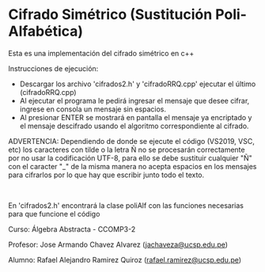 # Cifrado Simétrico (Sustitución Poli-Alfabética)


Esta es una implementación del cifrado simétrico en c++ 

Instrucciones de ejecución:
* Descargar los archivo 'cifrados2.h' y 'cifradoRRQ.cpp' ejecutar el último (cifradoRRQ.cpp)
* Al ejecutar el programa le pedirá ingresar el mensaje que desee cifrar, ingrese en consola un mensaje sin espacios.
* Al presionar ENTER se mostrará en pantalla el mensaje ya encriptado y el mensaje descifrado usando el algoritmo correspondiente al cifrado.

ADVERTENCIA: Dependiendo de donde se ejecute el código (VS2019, VSC, etc) los caracteres con tilde o la letra Ñ no se procesarán correctamente por no usar la codificación UTF-8, para ello se debe sustituir cualquier "Ñ" con el caracter "_" de la misma manera no acepta espacios en los mensajes para cifrarlos por lo que hay que escribir junto todo el texto.

<br/>

En 'cifrados2.h' encontrará la clase poliAlf con las funciones necesarias para que funcione el código

Curso: Álgebra Abstracta - CCOMP3-2

Profesor: Jose Armando Chavez Alvarez (jachaveza@ucsp.edu.pe)

Alumno: Rafael Alejandro Ramirez Quiroz (rafael.ramirez@ucsp.edu.pe)

